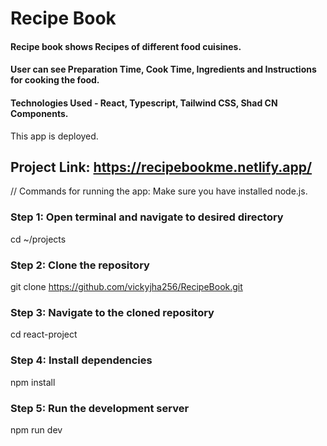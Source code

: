 # Recipe Book
#### Recipe book shows Recipes of different food cuisines.
#### User can see Preparation Time, Cook Time, Ingredients and Instructions for cooking the food.

#### Technologies Used - React, Typescript, Tailwind CSS, Shad CN Components.


This app is deployed.
## Project Link:  https://recipebookme.netlify.app/


// Commands for running the app: Make sure you have installed node.js.

### Step 1: Open terminal and navigate to desired directory
cd ~/projects

### Step 2: Clone the repository
git clone https://github.com/vickyjha256/RecipeBook.git

### Step 3: Navigate to the cloned repository
cd react-project

### Step 4: Install dependencies
npm install

### Step 5: Run the development server
npm run dev



